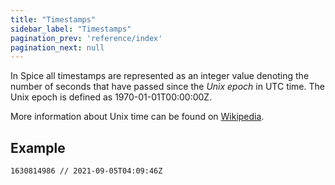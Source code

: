 ```yaml
---
title: "Timestamps"
sidebar_label: "Timestamps"
pagination_prev: 'reference/index'
pagination_next: null
---
```


In Spice all timestamps are represented as an integer value denoting the number of seconds that have passed since the _Unix epoch_ in UTC time. The Unix epoch is defined as 1970-01-01T00:00:00Z.

More information about Unix time can be found on [Wikipedia](https://en.wikipedia.org/wiki/Unix_time).

## Example

```example
1630814986 // 2021-09-05T04:09:46Z
```
